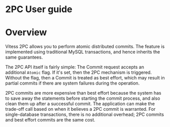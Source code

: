 # 2PC User guide

# Overview

Vitess 2PC allows you to perform atomic distributed commits. The feature is implemented using traditional MySQL transactions, and hence inherits the same guarantees.

The 2PC API itself is fairly simple: The Commit request accepts an additional `Atomic` flag. If it's set, then the 2PC mechanism is triggered. Without the flag, then a Commit is treated as best effort, which may result in partial commits if there are system failures during the operation.

2PC commits are more expensive than best effort because the system has to save away the statements before starting the commit process, and also clean them up after a successful commit. The application can make the trade-off call based on when it believes a 2PC commit is warranted. For single-database transactions, there is no additional overhead; 2PC commits and best effort commits are the same cost.
